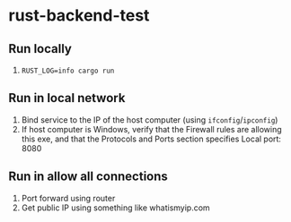 # rust-backend-test


## Run locally

1. `RUST_LOG=info cargo run`

## Run in local network

1. Bind service to the IP of the host computer (using `ifconfig`/`ipconfig`)
2. If host computer is Windows, verify that the Firewall rules are allowing this exe, and that the Protocols and Ports section specifies Local port: 8080

## Run in allow all connections

1. Port forward using router
2. Get public IP using something like whatismyip.com